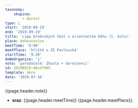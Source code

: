 ```yaml
---
taxonomy:
    skupina:
        - dorost
type: L
start: '2019-09-19'
end: '2019-09-19'
title: 'Liga brněnských škol v orientačním běhu (1. kolo)'
place: Kohoutovice
meetTime: '8:00'
meetPlace: 'hřiště u ZŠ Pavlovská'
startTime: '9:30'
doWeOrganize: '1'
note: 'pořadatelé: Zhusta + dorostenci'
id: 20190919-48cd7905
template: akce
date: '2019-07-16'
---
```

{{page.header.note}}
* **sraz**: {{page.header.meetTime}} {{page.header.meetPlace}}.

